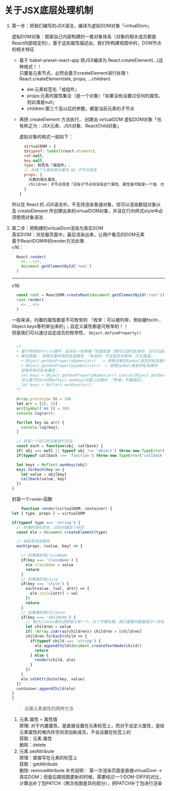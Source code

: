 # 关于JSX底层处理机制  
 1. 第一步：把我们编写的JSX语法，编译为虚拟DOM对象「virtualDom」  
    
    虚拟DOM对象：框架自己内部构建的一套对象体系（对象的相关成员都是React内部规定的），基于这些属性描述出，我们所构建视图中的，DOM节点的相关特征  

    - 基于 babel-preset-react-app 把JSX编译为 React.createElement(...)这种格式！！  
      只要是元素节点，必然会基于createElement进行处理！  
      React.createElement(ele, props, ...children)  
        + ele:元素标签名「或组件」  
        + props:元素的属性集合（是一个对象）「如果没有设置过任何的属性，则此值是null」  
        + children:第三个及以后的参数，都是当前元素的子节点  
    
    - 再把 createElement 方法执行， 创建出 virtualDOM 虚拟DOM对象「也有称之为：JSX元素、JSX对象、ReactChild对象」  
      
      虚拟对象的格式一般如下：  
      
      ```jsx
        virtualDOM = {
        $$typeof: Symbol(react.element),
        ref:null,
        key:null,
        type: 标签名「或组件」,
        // 存储了元素的相关属性 && 子节点信息
        props: {
          元素的相关属性，
          children：子节点信息「没有子节点则没有这个属性、属性值可能是一个值、也可能是一个数组」
        }
      }
      ```  

    所以在 React 的 JSX语法中，不支持渲染普通对象，但可以渲染数组对象以及 createElement 所创建出来的virtualDOM对象，并且在行内样式style中必须使用对象语法

 2. 第二步：把构建的virtualDom渲染为真实DOM  
    真实DOM：浏览器页面中，最后渲染出来，让用户看见的DOM元素  
    基于ReactDOM中的render方法处理  
      v16：  
      ```js
        React.render(
          <>...</>,
          document.getElementById('root')
        )
      ```  
      ----------------------
      v18:  
      ```js
        const root = ReactDOM.createRoot(document.getElementById('root'))
        root.render(
          <>...</>
        )
      ```  

      一般来讲，内置的属性都是不可枚举的 「枚举：可以被列举，例如被for/in 、 Object.keys等列举出来的」；自定义属性都是可枚举的！！  
      但是我们可以通过设定成员的枚举性， `Object.defineProperty()`  

      ```js

        /*
        + 基于传统的for/in循环，会存在一些弊端「性能较差（既可以迭代私有的，也可以迭代公有的）；只能迭代“可枚举、非Symbol类型的”属性...」
        + 解决思路： 获取对象所有的私有属性 「私有的、不论是否可枚举、不论类型」
          + Object.getOwnPropertyNames(arr)  -> 获取对象非Symbol类型的私有属性 「无关是否可枚举」
          + Object.getOwnPropertySymbols(arr) -> 获取Symbol类型的私有属性
          获取所有的私有属性：
          let keys = Object.getOwnPropertyNames(arr).concat(Object.getOwnPropertySymbols(arr))
          可以基于ES6中的Reflect.ownKeys代替上述操作 「弊端：不兼容IE」
          let keys = Reflect.ownKeys(arr)
        */
       
        Array.prototype.BB = 200
        let arr = [10, 20]
        arr[Symbol('AA')] = 100
        console.log(arr);

        for(let key in arr) {
          console.log(key);
        }

        // 封装一个自己的对象迭代方法：
        const each = function(obj, callback) { 
        if( obj === null || typeof obj !== 'object') throw new TypeError('obj is not a object')
        if(typeof callback !== 'function') throw new TypeError('callback is not a function')

        let keys = Reflect.ownKeys(obj)
        keys.forEach(key => {
          let value = obj[key]
          callback(value, key)
        })
      }
      ```  

      封装一个`render`函数  
      ```js
          function render(virtualDOM, container) {
      let { type, props } = virtualDOM

      if(typeof type === 'string') {
        // 存储的是标签名：动态创建这个标签
        const ele = document.createElement(type)

        // 给标签添加属性
        each(props, (value, key) => {

          // 如果属性是className
          if(key === 'className') {
            ele.className = value
            return
          }
          // 如果属性是style
          if(key === 'style') {
            each(value, (val, attr) => {
              ele.style[attr] = val
            })
            return
          }
          // 如果属性是children
          if(key === 'children') {
            // 有children属性说明至少有一个，为了方便处理，我们需要对数据进行一步处理
            let children = value
            if( !Array.isArray(children)) children = [children]
            children.forEach(child => {
              if(typeof child === 'string') {
                ele.appendChild(document.createTextNode(child))
                return
              } else {
                render(child, ele)
              } 
            })
          }
          ele.setAttribute(key, value)
        })
        container.appendChild(ele)
      }
    }
      ```  

      > 设置元素属性的两种方法   

      1. 元素.属性 = 属性值  
        原理: 对于内置属性，是直接设置在元素标签上，而对于自定义属性，是给元素属性的堆内存空间添加新成员，不会设置在标签上的  
        获取：元素.属性  
        删除：delete
      2. 元素.setAttribute  
        原理：直接写在元素的标签上  
        获取：getAttribute  
        删除: removeAttribute
 补充说明： 第一次渲染页面是直接virtualDom -> 真实DOM；但是后期视图更新的时候，需要经过一个DOM-DIFF的对比，计算出补丁包PATCH（两次视图差异的部分），把PATCH补丁包进行渲染  

